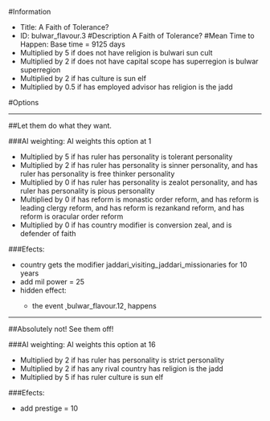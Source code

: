 #Information
 - Title: A Faith of Tolerance?
 - ID: bulwar_flavour.3
#Description
A Faith of Tolerance?
#Mean Time to Happen:
Base time = 9125 days
 - Multiplied by 5 if does not have religion is bulwari sun cult
 - Multiplied by 2 if does not have capital scope has superregion is bulwar superregion
 - Multiplied by 2 if has culture is sun elf
 - Multiplied by 0.5 if has employed advisor has religion is the jadd

#Options

___
##Let them do what they want.

###AI weighting:
AI weights this option at 1
 - Multiplied by 5 if has ruler has personality is tolerant personality
 - Multiplied by 2 if has ruler has personality is sinner personality, and has ruler has personality is free thinker personality
 - Multiplied by 0 if has ruler has personality is zealot personality, and has ruler has personality is pious personality
 - Multiplied by 0 if has reform is monastic order reform, and has reform is leading clergy reform, and has reform is rezankand reform, and has reform is oracular order reform
 - Multiplied by 0 if has country modifier is conversion zeal, and  is defender of faith


###Efects:<ul><li>country gets the modifier jaddari_visiting_jaddari_missionaries for 10 years</li><li>add mil power = 25</li><li>hidden effect:</li><ul><li>the event ˻bulwar_flavour.12˼ happens</li></ul></ul>

___
##Absolutely not! See them off!

###AI weighting:
AI weights this option at 16
 - Multiplied by 2 if has ruler has personality is strict personality
 - Multiplied by 2 if has any rival country has religion is the jadd
 - Multiplied by 5 if has ruler culture is sun elf


###Efects:<ul><li>add prestige = 10</li></ul>
